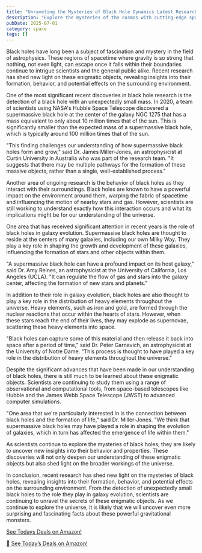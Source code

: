 ```yaml
---
title: "Unraveling the Mysteries of Black Hole Dynamics Latest Research Reveals Surprising Secrets About Spaces Most Powerful Forces"
description: "Explore the mysteries of the cosmos with cutting-edge space science discoveries, astronomical breakthroughs, and the latest research in space exploration."
pubDate: 2025-07-01
category: space
tags: []
---
```


Black holes have long been a subject of fascination and mystery in the field of astrophysics. These regions of spacetime where gravity is so strong that nothing, not even light, can escape once it falls within their boundaries continue to intrigue scientists and the general public alike. Recent research has shed new light on these enigmatic objects, revealing insights into their formation, behavior, and potential effects on the surrounding environment.

One of the most significant recent discoveries in black hole research is the detection of a black hole with an unexpectedly small mass. In 2020, a team of scientists using NASA's Hubble Space Telescope discovered a supermassive black hole at the center of the galaxy NGC 1275 that has a mass equivalent to only about 10 million times that of the sun. This is significantly smaller than the expected mass of a supermassive black hole, which is typically around 100 million times that of the sun.

"This finding challenges our understanding of how supermassive black holes form and grow," said Dr. James Miller-Jones, an astrophysicist at Curtin University in Australia who was part of the research team. "It suggests that there may be multiple pathways for the formation of these massive objects, rather than a single, well-established process."

Another area of ongoing research is the behavior of black holes as they interact with their surroundings. Black holes are known to have a powerful impact on the environment around them, warping the fabric of spacetime and influencing the motion of nearby stars and gas. However, scientists are still working to understand exactly how this interaction occurs and what its implications might be for our understanding of the universe.

One area that has received significant attention in recent years is the role of black holes in galaxy evolution. Supermassive black holes are thought to reside at the centers of many galaxies, including our own Milky Way. They play a key role in shaping the growth and development of these galaxies, influencing the formation of stars and other objects within them.

"A supermassive black hole can have a profound impact on its host galaxy," said Dr. Amy Reines, an astrophysicist at the University of California, Los Angeles (UCLA). "It can regulate the flow of gas and stars into the galaxy center, affecting the formation of new stars and planets."

In addition to their role in galaxy evolution, black holes are also thought to play a key role in the distribution of heavy elements throughout the universe. Heavy elements, such as iron and gold, are formed through the nuclear reactions that occur within the hearts of stars. However, when these stars reach the end of their lives, they may explode as supernovae, scattering these heavy elements into space.

"Black holes can capture some of this material and then release it back into space after a period of time," said Dr. Peter Garnavich, an astrophysicist at the University of Notre Dame. "This process is thought to have played a key role in the distribution of heavy elements throughout the universe."

Despite the significant advances that have been made in our understanding of black holes, there is still much to be learned about these enigmatic objects. Scientists are continuing to study them using a range of observational and computational tools, from space-based telescopes like Hubble and the James Webb Space Telescope (JWST) to advanced computer simulations.

"One area that we're particularly interested in is the connection between black holes and the formation of life," said Dr. Miller-Jones. "We think that supermassive black holes may have played a role in shaping the evolution of galaxies, which in turn has affected the emergence of life within them."

As scientists continue to explore the mysteries of black holes, they are likely to uncover new insights into their behavior and properties. These discoveries will not only deepen our understanding of these enigmatic objects but also shed light on the broader workings of the universe.

In conclusion, recent research has shed new light on the mysteries of black holes, revealing insights into their formation, behavior, and potential effects on the surrounding environment. From the detection of unexpectedly small black holes to the role they play in galaxy evolution, scientists are continuing to unravel the secrets of these enigmatic objects. As we continue to explore the universe, it is likely that we will uncover even more surprising and fascinating facts about these powerful gravitational monsters.

[ See Todays Deals on Amazon!](https://amzn.to/3UjsCWp)

[🛒 See Today’s Deals on Amazon!](https://amzn.to/3UjsCWp)
